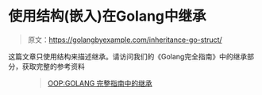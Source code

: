 # 使用结构(嵌入)在Golang中继承

> 原文：<https://golangbyexample.com/inheritance-go-struct/>

这篇文章只使用结构来描述继承。请访问我们的《Golang完全指南》中的继承部分，获取完整的参考资料

<figure class="wp-block-embed-wordpress wp-block-embed is-type-wp-embed is-provider-welcome-to-golang-by-example">

> [OOP:GOLANG 完整指南中的继承](https://golangbyexample.com/oop-inheritance-golang-complete/)

<iframe title="“OOP: Inheritance in GOLANG complete guide” — Welcome To Golang By Example" class="wp-embedded-content" sandbox="allow-scripts" security="restricted" style="position: absolute; clip: rect(1px, 1px, 1px, 1px);" src="https://golangbyexample.com/oop-inheritance-golang-complete/embed/#?secret=dw1ISbgDIy" data-secret="dw1ISbgDIy" width="600" height="338" frameborder="0" marginwidth="0" marginheight="0" scrolling="no"></div></figure> <p class="has-medium-font-size">Go 通过嵌入结构或使用接口来支持继承。做这件事有不同的方法，每种方法都有一些局限性。不同的方式有:</p> <ol class="has-medium-font-size"><li><strong>通过使用嵌入结构</strong>–父结构嵌入在子结构中。局限性在于这种方法无法进行细分。不能将子结构传递给需要基的函数。这篇文章描述了这种方法。</li><li>通过使用接口-子类型是可能的，但是限制是没有办法引用公共属性。更多详情请参考此链接–<a href="https://golangbyexample.com/inheritance-go-interface/"><strong>继承使用接口</strong> </a></li><li>通过使用接口+结构–这修复了上述两种方法的局限性，但一个局限性是覆盖方法是不可能的。但是有一个解决办法。更多详情请参考此链接–<a href="https://golangbyexample.com/inheritance-go-interface-struct/"><strong>使用接口+结构</strong> </a>继承</li></ol> <p class="has-medium-font-size"><strong>详情:</strong></p> <p class="has-medium-font-size">在使用结构的继承中，基结构嵌入在子结构中，基属性和方法可以直接在子结构上调用。参见下面的代码:</p> <pre class="wp-block-prismatic-blocks"><code class="language-go">package main import "fmt" type base struct { value string } func (b *base) say() { fmt.Println(b.value) } type child struct { base //embedding style string } func check(b base) { b.say() } func main() { base := base{value: "somevalue"} child := &amp;child{ base: base, style: "somestyle", } child.say() //check(child) } </code></pre> <p class="has-medium-font-size"><strong>输出:</strong></p> <pre class="wp-block-prismatic-blocks"><code class="language-go">somevalue</code></pre> <p class="has-medium-font-size"><strong>限制:</strong></p> <p class="has-medium-font-size">不支持子类型。不能将子结构传递给需要基的函数。</p> <p class="has-medium-font-size">例如在上面的代码中，如果取消注释<strong> //check(child) </strong>会给出编译错误:“在要检查的参数中不能使用 child (type *child)作为类型基”。为了解决这个问题，我们可以使用接口<br/>进行继承</p> </body> </html></iframe></figure>